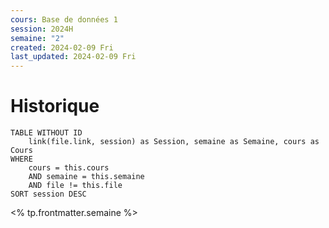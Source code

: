 ```yaml
---
cours: Base de données 1
session: 2024H
semaine: "2"
created: 2024-02-09 Fri
last_updated: 2024-02-09 Fri
---
```

# Historique
```dataview
TABLE WITHOUT ID
    link(file.link, session) as Session, semaine as Semaine, cours as Cours
WHERE 
	cours = this.cours
	AND semaine = this.semaine
	AND file != this.file
SORT session DESC
```

<% tp.frontmatter.semaine %>